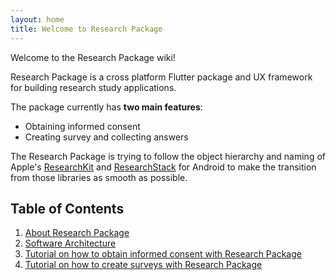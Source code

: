 ```yaml
---
layout: home
title: Welcome to Research Package
---
```


Welcome to the Research Package wiki!

Research Package is a cross platform Flutter package and UX framework for building research study applications.

The package currently has **two main features**:

- Obtaining informed consent
- Creating survey and collecting answers

The Research Package is trying to follow the object hierarchy and naming of Apple's [ResearchKit](http://researchkit.org/) and [ResearchStack](http://researchstack.org/) for Android to make the transition from those libraries as smooth as possible.

## Table of Contents

1. [About Research Package](/about/)
2. [Software Architecture](/software-architecture)
3. [Tutorial on how to obtain informed consent with Research Package](/consent)
4. [Tutorial on how to create surveys with Research Package](/survey)

